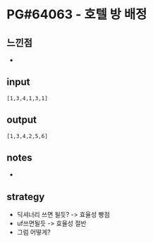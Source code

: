 # PG#64063 - 호텔 방 배정

## 느낀점
* 

## input
```
[1,3,4,1,3,1]
```

## output
```
[1,3,4,2,5,6]
```

## notes
* 

## strategy
* 딕셔너리 쓰면 될듯? -> 효율성 빵점
* uf쓰면될듯 -> 효율성 절반
* 그럼 어떻게?
